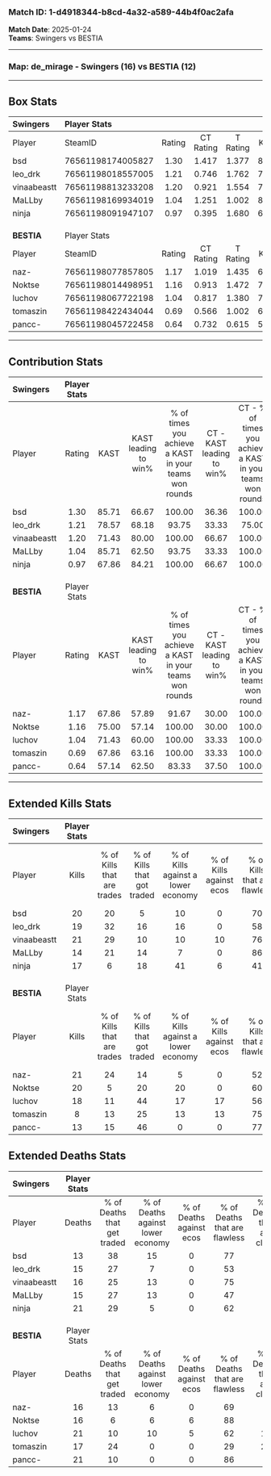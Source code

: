 ### Match ID: 1-d4918344-b8cd-4a32-a589-44b4f0ac2afa  
**Match Date**: 2025-01-24  
**Teams**: Swingers vs BESTIA  

---  

### **Map**: de_mirage - Swingers (16) vs BESTIA (12)  
---  

## Box Stats  

| **Swingers** | Player Stats      |        |           |          |       |      |       |         |        |      |     |
| :- | :- | :-: | :-: | :-: | :-: | :-: | :-: | :-: | :-: | :-: | :-: |
| Player       | SteamID           | Rating | CT Rating | T Rating | KAST  | ADR  | Kills | Assists | Deaths | K/D  | HS% |
| bsd          | 76561198174005827 |  1.30  |   1.417   |  1.377   | 85.71 | 72.1 |  20   |    3    |   13   | 1.54 | 20  |
| leo_drk      | 76561198018557005 |  1.21  |   0.746   |  1.762   | 78.57 | 82.3 |  19   |    4    |   15   | 1.27 | 47  |
| vinaabeastt  | 76561198813233208 |  1.20  |   0.921   |  1.554   | 71.43 | 77.3 |  21   |    8    |   16   | 1.31 | 52  |
| MaLLby       | 76561198169934019 |  1.04  |   1.251   |  1.002   | 85.71 | 56.0 |  14   |    8    |   15   | 0.93 | 50  |
| ninja        | 76561198091947107 |  0.97  |   0.395   |  1.680   | 67.86 | 78.0 |  17   |   10    |   21   | 0.81 | 23  |
|              |                   |        |           |          |       |      |       |         |        |      |     |
|              |                   |        |           |          |       |      |       |         |        |      |     |
|              |                   |        |           |          |       |      |       |         |        |      |     |
| **BESTIA**   | Player Stats      |        |           |          |       |      |       |         |        |      |     |
| Player       | SteamID           | Rating | CT Rating | T Rating | KAST  | ADR  | Kills | Assists | Deaths | K/D  | HS% |
| naz-         | 76561198077857805 |  1.17  |   1.019   |  1.435   | 67.86 | 79.8 |  21   |    5    |   16   | 1.31 | 61  |
| Noktse       | 76561198014498951 |  1.16  |   0.913   |  1.472   | 75.00 | 69.1 |  20   |    6    |   16   | 1.25 | 10  |
| luchov       | 76561198067722198 |  1.04  |   0.817   |  1.380   | 71.43 | 82.0 |  18   |   10    |   21   | 0.86 | 88  |
| tomaszin     | 76561198422434044 |  0.69  |   0.566   |  1.002   | 67.86 | 57.0 |   8   |    8    |   17   | 0.47 | 62  |
| pancc-       | 76561198045722458 |  0.64  |   0.732   |  0.615   | 57.14 | 49.5 |  13   |    0    |   21   | 0.62 | 61  |
---  

## Contribution Stats  

| **Swingers** | Player Stats |       |                      |                                                        |                           |                                                             |                          |                                                            |
| :- | :-: | :-: | :-: | :-: | :-: | :-: | :-: | :-: |
| Player       |    Rating    | KAST  | KAST leading to win% | % of times you achieve a KAST in your teams won rounds | CT - KAST leading to win% | CT - % of times you achieve a KAST in your teams won rounds | T - KAST leading to win% | T - % of times you achieve a KAST in your teams won rounds |
| bsd          |     1.30     | 85.71 |        66.67         |                         100.00                         |           36.36           |                           100.00                            |          92.31           |                           100.00                           |
| leo_drk      |     1.21     | 78.57 |        68.18         |                         93.75                          |           33.33           |                            75.00                            |          92.31           |                           100.00                           |
| vinaabeastt  |     1.20     | 71.43 |        80.00         |                         100.00                         |           66.67           |                           100.00                            |          85.71           |                           100.00                           |
| MaLLby       |     1.04     | 85.71 |        62.50         |                         93.75                          |           33.33           |                           100.00                            |          91.67           |                           91.67                            |
| ninja        |     0.97     | 67.86 |        84.21         |                         100.00                         |           66.67           |                           100.00                            |          92.31           |                           100.00                           |
|              |              |       |                      |                                                        |                           |                                                             |                          |                                                            |
|              |              |       |                      |                                                        |                           |                                                             |                          |                                                            |
|              |              |       |                      |                                                        |                           |                                                             |                          |                                                            |
| **BESTIA**   | Player Stats |       |                      |                                                        |                           |                                                             |                          |                                                            |
| Player       |    Rating    | KAST  | KAST leading to win% | % of times you achieve a KAST in your teams won rounds | CT - KAST leading to win% | CT - % of times you achieve a KAST in your teams won rounds | T - KAST leading to win% | T - % of times you achieve a KAST in your teams won rounds |
| naz-         |     1.17     | 67.86 |        57.89         |                         91.67                          |           30.00           |                           100.00                            |          88.89           |                           88.89                            |
| Noktse       |     1.16     | 75.00 |        57.14         |                         100.00                         |           30.00           |                           100.00                            |          81.82           |                           100.00                           |
| luchov       |     1.04     | 71.43 |        60.00         |                         100.00                         |           33.33           |                           100.00                            |          81.82           |                           100.00                           |
| tomaszin     |     0.69     | 67.86 |        63.16         |                         100.00                         |           33.33           |                           100.00                            |          90.00           |                           100.00                           |
| pancc-       |     0.64     | 57.14 |        62.50         |                         83.33                          |           37.50           |                           100.00                            |          87.50           |                           77.78                            |
---  

## Extended Kills Stats  

| **Swingers** | Player Stats |                            |                            |                                    |                         |                              |                                 |                                       |                    |           |
| :- | :-: | :-: | :-: | :-: | :-: | :-: | :-: | :-: | :-: | :-: |
| Player       |    Kills     | % of Kills that are trades | % of Kills that got traded | % of Kills against a lower economy | % of Kills against ecos | % of Kills that are flawless | % of Kills that are close duels | % of Kills that are assisted by flash | Pistol Round Kills | AWP Kills |
| bsd          |      20      |             20             |             5              |                 10                 |            0            |              70              |                5                |                   0                   |         11         |     2     |
| leo_drk      |      19      |             32             |             16             |                 16                 |            0            |              58              |               11                |                  16                   |         0          |     2     |
| vinaabeastt  |      21      |             29             |             10             |                 10                 |           10            |              76              |                5                |                   5                   |         1          |     0     |
| MaLLby       |      14      |             21             |             14             |                 7                  |            0            |              86              |                0                |                   7                   |         2          |     2     |
| ninja        |      17      |             6              |             18             |                 41                 |            6            |              41              |               24                |                   6                   |         0          |     0     |
|              |              |                            |                            |                                    |                         |                              |                                 |                                       |                    |           |
|              |              |                            |                            |                                    |                         |                              |                                 |                                       |                    |           |
|              |              |                            |                            |                                    |                         |                              |                                 |                                       |                    |           |
| **BESTIA**   | Player Stats |                            |                            |                                    |                         |                              |                                 |                                       |                    |           |
| Player       |    Kills     | % of Kills that are trades | % of Kills that got traded | % of Kills against a lower economy | % of Kills against ecos | % of Kills that are flawless | % of Kills that are close duels | % of Kills that are assisted by flash | Pistol Round Kills | AWP Kills |
| naz-         |      21      |             24             |             14             |                 5                  |            0            |              52              |                0                |                   0                   |         0          |     3     |
| Noktse       |      20      |             5              |             20             |                 20                 |            0            |              60              |                0                |                   0                   |         16         |     2     |
| luchov       |      18      |             11             |             44             |                 17                 |           17            |              56              |                6                |                  11                   |         0          |     1     |
| tomaszin     |      8       |             13             |             25             |                 13                 |           13            |              75              |                0                |                  25                   |         0          |     0     |
| pancc-       |      13      |             15             |             46             |                 0                  |            0            |              77              |                8                |                   8                   |         0          |     1     |
## Extended Deaths Stats  

| **Swingers** | Player Stats |                             |                                   |                          |                               |                            |                           |               |
| :- | :-: | :-: | :-: | :-: | :-: | :-: | :-: | :-: |
| Player       |    Deaths    | % of Deaths that get traded | % of Deaths against lower economy | % of Deaths against ecos | % of Deaths that are flawless | % of Deaths that are close | % of Deaths while blinded | Deaths to AWP |
| bsd          |      13      |             38              |                15                 |            0             |              77               |             8              |             0             |       2       |
| leo_drk      |      15      |             27              |                 7                 |            0             |              53               |             0              |             7             |       3       |
| vinaabeastt  |      16      |             25              |                13                 |            0             |              75               |             0              |             6             |       3       |
| MaLLby       |      15      |             27              |                13                 |            0             |              47               |             7              |             7             |       2       |
| ninja        |      21      |             29              |                 5                 |            0             |              62               |             0              |            10             |       6       |
|              |              |                             |                                   |                          |                               |                            |                           |               |
|              |              |                             |                                   |                          |                               |                            |                           |               |
|              |              |                             |                                   |                          |                               |                            |                           |               |
| **BESTIA**   | Player Stats |                             |                                   |                          |                               |                            |                           |               |
| Player       |    Deaths    | % of Deaths that get traded | % of Deaths against lower economy | % of Deaths against ecos | % of Deaths that are flawless | % of Deaths that are close | % of Deaths while blinded | Deaths to AWP |
| naz-         |      16      |             13              |                 6                 |            0             |              69               |             6              |             0             |       3       |
| Noktse       |      16      |              6              |                 6                 |            6             |              88               |             0              |            13             |       2       |
| luchov       |      21      |             10              |                10                 |            5             |              62               |             10             |            10             |       1       |
| tomaszin     |      17      |             24              |                 0                 |            0             |              29               |             29             |             6             |       2       |
| pancc-       |      21      |             10              |                 0                 |            0             |              86               |             0              |             5             |       6       |
